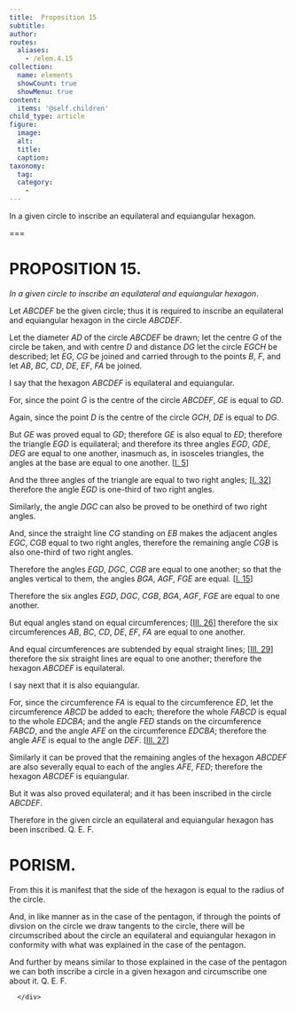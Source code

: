 ```yaml
---
title:  Proposition 15
subtitle: 
author:
routes:
  aliases:
    - /elem.4.15
collection:
  name: elements
  showCount: true
  showMenu: true
content:
  items: '@self.children'
child_type: article
figure:
  image:
  alt:
  title:
  caption:
taxonomy:
  tag:
  category:
    - 
---
```


<p><emph>In a given circle to inscribe an equilateral and equiangular hexagon</emph>. </p>

===

<h1>PROPOSITION 15.</h1>
<p><em>In a given circle to inscribe an equilateral and equiangular hexagon</em>. </p>

<p>Let <em>ABCDEF</em> be the given circle; thus it is required to inscribe an equilateral and equiangular hexagon in the circle <em>ABCDEF</em>. </p>

<p>Let the diameter <em>AD</em> of the circle <em>ABCDEF</em> be drawn; let the centre <em>G</em> of the circle be taken, and with centre <em>D</em> and distance <em>DG</em> let the circle <em>EGCH</em> be described;  let <em>EG</em>, <em>CG</em> be joined and carried through to the points <em>B</em>, <em>F</em>, and let <em>AB</em>, <em>BC</em>, <em>CD</em>, <em>DE</em>, <em>EF</em>, <em>FA</em> be joined. </p>

<p>I say that the hexagon <em>ABCDEF</em> is equilateral and equiangular. </p>

<p>For, since the point <em>G</em> is the centre of the circle <em>ABCDEF</em>, <span class="center"><em>GE</em> is equal to <em>GD</em>.</span>
       <pb n="108"/></p>

<p>Again, since the point <em>D</em> is the centre of the circle <em>GCH</em>, <span class="center"><em>DE</em> is equal to <em>DG</em>.</span>
      </p>

<p>But <em>GE</em> was proved equal to <em>GD</em>; <span class="center">therefore <em>GE</em> is also equal to <em>ED</em>; therefore the triangle <em>EGD</em> is equilateral;</span> and therefore its three angles <em>EGD</em>, <em>GDE</em>, <em>DEG</em> are equal to one another, inasmuch as, in isosceles triangles, the angles at the base are equal to one another. [<a href="/elem.1.5">I. 5</a>] </p>

<p>And the three angles of the triangle are equal to two right angles; [<a href="/elem.1.32">I. 32</a>] <span class="center">therefore the angle <em>EGD</em> is one-third of two right angles.</span>
      </p>

<p>Similarly, the angle <em>DGC</em> can also be proved to be onethird of two right angles. </p>

<p>And, since the straight line <em>CG</em> standing on <em>EB</em> makes the adjacent angles <em>EGC</em>, <em>CGB</em> equal to two right angles, therefore the remaining angle <em>CGB</em> is also one-third of two right angles. </p>

<p>Therefore the angles <em>EGD</em>, <em>DGC</em>, <em>CGB</em> are equal to one another; so that the angles vertical to them, the angles <em>BGA</em>, <em>AGF</em>, <em>FGE</em> are equal. [<a href="/elem.1.15">I. 15</a>] </p>

<p>Therefore the six angles <em>EGD</em>, <em>DGC</em>, <em>CGB</em>, <em>BGA</em>, <em>AGF</em>, <em>FGE</em> are equal to one another. </p>

<p>But equal angles stand on equal circumferences; [<a href="/elem.3.26">III. 26</a>] therefore the six circumferences <em>AB</em>, <em>BC</em>, <em>CD</em>, <em>DE</em>, <em>EF</em>, <em>FA</em> are equal to one another. </p>

<p>And equal circumferences are subtended by equal straight lines; [<a href="/elem.3.29">III. 29</a>] <span class="center">therefore the six straight lines are equal to one another; therefore the hexagon <em>ABCDEF</em> is equilateral.</span>
      </p>

<p>I say next that it is also equiangular. </p>

<p>For, since the circumference <em>FA</em> is equal to the circumference <em>ED</em>, <span class="center">let the circumference <em>ABCD</em> be added to each; therefore the whole <em>FABCD</em> is equal to the whole <em>EDCBA</em>;</span>
       <pb n="109"/>and the angle <em>FED</em> stands on the circumference <em>FABCD</em>, and the angle <em>AFE</em> on the circumference <em>EDCBA</em>; <span class="center">therefore the angle <em>AFE</em> is equal to the angle <em>DEF</em>. [<a href="/elem.3.27">III. 27</a>]</span>
      </p>

<p>Similarly it can be proved that the remaining angles of the hexagon <em>ABCDEF</em> are also severally equal to each of the angles <em>AFE</em>, <em>FED</em>; <span class="center">therefore the hexagon <em>ABCDEF</em> is equiangular.</span>
      </p>

<p>But it was also proved equilateral; and it has been inscribed in the circle <em>ABCDEF</em>. </p>

<p>Therefore in the given circle an equilateral and equiangular hexagon has been inscribed. Q. E. F. </p>
<div id="elem.4.15.p.1" class="porism">
       <h1>PORISM.</h1>
       
<p>From this it is manifest that the side of the hexagon is equal to the radius of the circle. </p>

       
<p>And, in like manner as in the case of the pentagon, if through the points of divsion on the circle we draw tangents to the circle, there will be circumscribed about the circle an equilateral and equiangular hexagon in conformity with what was explained in the case of the pentagon. </p>

       
<p>And further by means similar to those explained in the case of the pentagon we can both inscribe a circle in a given hexagon and circumscribe one about it. Q. E. F.</p>

      </div>
